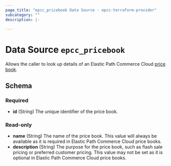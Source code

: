 ```yaml
---
page_title: "epcc_pricebook Data Source - epcc-terraform-provider"
subcategory: ""
description: |-
  
---
```


# Data Source `epcc_pricebook`

Allows the caller to look up details of an Elastic Path Commerce Cloud [price book](https://documentation.elasticpath.com/commerce-cloud/docs/concepts/price-books.html).

## Schema

### Required

- **id** (String) The unique identifier of the price book.

### Read-only

- **name** (String) The name of the price book. This value will always be available as it is required in Elastic Path Commerce Cloud price books.
- **description** (String) The purpose for the price book, such as flash sale pricing or preferred customer pricing. This value may not be set as it is optional in Elastic Path Commerce Cloud price books.
